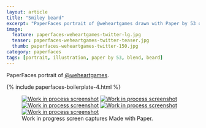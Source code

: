 ```yaml
---
layout: article
title: "Smiley beard"
excerpt: "PaperFaces portrait of @weheartgames drawn with Paper by 53 on an iPad."
image: 
  feature: paperfaces-weheartgames-twitter-lg.jpg
  teaser: paperfaces-weheartgames-twitter-teaser.jpg
  thumb: paperfaces-weheartgames-twitter-150.jpg
category: paperfaces
tags: [portrait, illustration, paper by 53, blend, beard]
---
```


PaperFaces portrait of [@weheartgames](http://twitter.com/weheartgames).

{% include paperfaces-boilerplate-4.html %}

<figure class="third">
  <a href="{{ site.url }}/images/paperfaces-weheartgames-process-1-lg.jpg"><img src="{{ site.url }}/images/paperfaces-weheartgames-process-1-600.jpg" alt="Work in process screenshot"></a>
  <a href="{{ site.url }}/images/paperfaces-weheartgames-process-2-lg.jpg"><img src="{{ site.url }}/images/paperfaces-weheartgames-process-2-600.jpg" alt="Work in process screenshot"></a>
  <a href="{{ site.url }}/images/paperfaces-weheartgames-process-3-lg.jpg"><img src="{{ site.url }}/images/paperfaces-weheartgames-process-3-600.jpg" alt="Work in process screenshot"></a>
  <a href="{{ site.url }}/images/paperfaces-weheartgames-process-4-lg.jpg"><img src="{{ site.url }}/images/paperfaces-weheartgames-process-4-600.jpg" alt="Work in process screenshot"></a>
  <a href="{{ site.url }}/images/paperfaces-weheartgames-process-5-lg.jpg"><img src="{{ site.url }}/images/paperfaces-weheartgames-process-5-600.jpg" alt="Work in process screenshot"></a>
  <figcaption>Work in progress screen captures Made with Paper.</figcaption>
</figure>